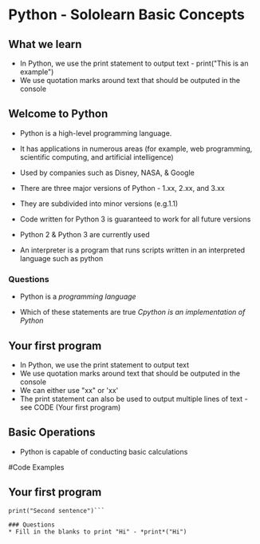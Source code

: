 # Python - Sololearn Basic Concepts

## What we learn
* In Python, we use the print statement to output text - print("This is an example")
* We use quotation marks around text that should be outputed in the console

## Welcome to Python
* Python is a high-level programming language.
* It has applications in numerous areas (for example, web programming, scientific computing, and artificial intelligence)
* Used by companies such as Disney, NASA, & Google

* There are three major versions of Python - 1.xx, 2.xx, and 3.xx
* They are subdivided into minor versions (e.g.1.1)
* Code written for Python 3 is guaranteed to work for all future versions
* Python 2 & Python 3 are currently used
* An interpreter is a program that runs scripts written in an interpreted language such as python

### Questions
* Python is a *programming language*

* Which of these statements are true *Cpython is an implementation of Python*

## Your first program
* In Python, we use the print statement to output text
* We use quotation marks around text that should be outputed in the console
* We can either use "xx" or 'xx'
* The print statement can also be used to output multiple lines of text - see CODE (Your first program)



## Basic Operations
* Python is capable of conducting basic calculations

#Code Examples

## Your first program

```print("Hello World")
print("Second sentence")```

### Questions
* Fill in the blanks to print "Hi" - *print*("Hi")
